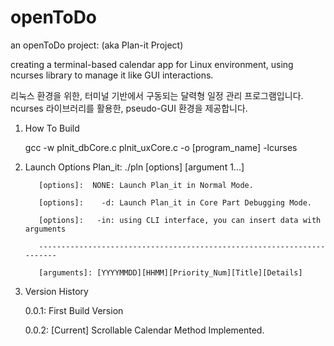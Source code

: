 # openToDo
an openToDo project: (aka Plan-it Project)

  creating a terminal-based calendar app for Linux environment,
  using ncurses library to manage it like GUI interactions.

  리눅스 환경을 위한, 터미널 기반에서 구동되는 달력형 일정 관리 프로그램입니다.
  ncurses 라이브러리를 활용한, pseudo-GUI 환경을 제공합니다.
  
1. How To Build

    gcc -w plnit_dbCore.c plnit_uxCore.c -o [program_name] -lcurses

2. Launch Options
    Plan_it: ./pln [options] [argument 1...]
   
          [options]:  NONE: Launch Plan_it in Normal Mode.
   
          [options]:    -d: Launch Plan_it in Core Part Debugging Mode.
   
          [options]:   -in: using CLI interface, you can insert data with arguments
   
          -----------------------------------------------------------------------
   
          [arguments]: [YYYYMMDD][HHMM][Priority_Num][Title][Details]
   
  
3. Version History

    0.0.1: First Build Version

    0.0.2: [Current] Scrollable Calendar Method Implemented.
